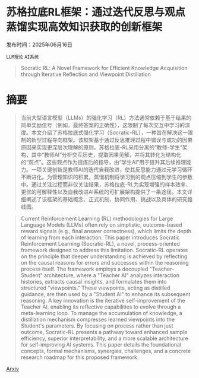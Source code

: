 # 苏格拉底RL框架：通过迭代反思与观点蒸馏实现高效知识获取的创新框架

发布时间：2025年06月16日

`LLM理论` `AI系统`

> Socratic RL: A Novel Framework for Efficient Knowledge Acquisition through Iterative Reflection and Viewpoint Distillation

# 摘要

> 当前大型语言模型（LLMs）的强化学习（RL）方法通常依赖于基于结果的简单奖励信号（例如，最终答案的正确性），这限制了每次交互中学习的深度。本文介绍了苏格拉底式强化学习（Socratic-RL），一种旨在解决这一限制的新型过程导向框架。该框架基于通过反思推理过程中错误与成功的因果原因来实现更深层次理解的原则。苏格拉底-RL采用分离的“教师-学生”架构，其中“教师AI”分析交互历史，提取因果见解，并将其转化为结构化的“观点”。这些观点作为提炼后的指导，由“学生AI”用于提升其后续推理能力。一项关键创新是教师AI的迭代自我改进，使其反思能力通过元学习循环不断进化。为管理知识的积累，蒸馏机制将学习到的观点压缩到学生的参数中。通过关注过程而非仅关注结果，苏格拉底-RL为实现增强的样本效率、更优的可解释性以及自我改进AI系统的可扩展架构提供了一条途径。本文详细阐述了该框架的基础概念、正式机制、协同作用、挑战以及具体的研究路线图。

> Current Reinforcement Learning (RL) methodologies for Large Language Models (LLMs) often rely on simplistic, outcome-based reward signals (e.g., final answer correctness), which limits the depth of learning from each interaction. This paper introduces Socratic Reinforcement Learning (Socratic-RL), a novel, process-oriented framework designed to address this limitation. Socratic-RL operates on the principle that deeper understanding is achieved by reflecting on the causal reasons for errors and successes within the reasoning process itself. The framework employs a decoupled "Teacher-Student" architecture, where a "Teacher AI" analyzes interaction histories, extracts causal insights, and formulates them into structured "viewpoints." These viewpoints, acting as distilled guidance, are then used by a "Student AI" to enhance its subsequent reasoning. A key innovation is the iterative self-improvement of the Teacher AI, enabling its reflective capabilities to evolve through a meta-learning loop. To manage the accumulation of knowledge, a distillation mechanism compresses learned viewpoints into the Student's parameters. By focusing on process rather than just outcome, Socratic-RL presents a pathway toward enhanced sample efficiency, superior interpretability, and a more scalable architecture for self-improving AI systems. This paper details the foundational concepts, formal mechanisms, synergies, challenges, and a concrete research roadmap for this proposed framework.

[Arxiv](https://arxiv.org/abs/2506.13358)